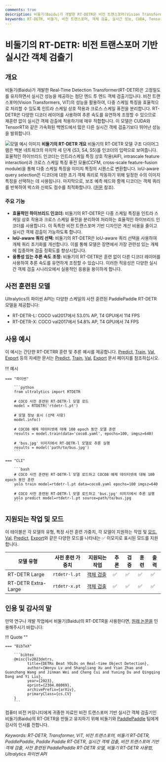 ```yaml
---
comments: true
description: 비둘기(Baidu)가 개발한 RT-DETR은 비전 트랜스포머(Vision Transformers)를 기반으로 한 실시간 객체 검출기로, 사전 훈련된 모델을 사용하여 시간지연이 없는 고성능을 제공합니다.
keywords: RT-DETR, 비둘기, 비전 트랜스포머, 객체 검출, 실시간 성능, CUDA, TensorRT, IoU-aware query selection, Ultralytics, 파이썬 API, PaddlePaddle
---
```


# 비둘기의 RT-DETR: 비전 트랜스포머 기반 실시간 객체 검출기

## 개요

비둘기(Baidu)가 개발한 Real-Time Detection Transformer(RT-DETR)은 고정밀도를 유지하면서 실시간 성능을 제공하는 첨단 엔드 투 엔드 객체 검출기입니다. 비전 트랜스포머(Vision Transformers, ViT)의 성능을 활용하여, 다중 스케일 특징을 효율적으로 처리할 수 있도록 인트라 스케일 상호 작용과 크로스 스케일 퓨전을 분리합니다. RT-DETR은 다양한 디코더 레이어를 사용하여 추론 속도를 유연하게 조정할 수 있으므로 재훈련 없이 실시간 객체 검출에 적용하기에 매우 적합합니다. 이 모델은 CUDA와 TensorRT와 같은 가속화된 백엔드에서 많은 다른 실시간 객체 검출기보다 뛰어난 성능을 발휘합니다.

![모델 예시 이미지](https://user-images.githubusercontent.com/26833433/238963168-90e8483f-90aa-4eb6-a5e1-0d408b23dd33.png)
**비둘기의 RT-DETR 개요** 비둘기의 RT-DETR 모델 구조 다이어그램은 백본 네트워크의 마지막 세 단계 {S3, S4, S5}를 인코더의 입력으로 보여줍니다. 효율적인 하이브리드 인코더는 인트라스케일 특징 상호 작용(AIFI, intrascale feature interaction)과 크로스 스케일 특징 퓨전 모듈(CCFM, cross-scale feature-fusion module)을 통해 다중 스케일 특징을 이미지 특징의 시퀀스로 변환합니다. IoU-aware query selection은 디코더에 대한 초기 객체 쿼리로 작동하기 위해 일정한 수의 이미지 특징을 선택하는 데 사용됩니다. 마지막으로, 보조 예측 헤드와 함께 디코더는 객체 쿼리를 반복하여 박스와 신뢰도 점수를 최적화합니다. ([원문](https://arxiv.org/pdf/2304.08069.pdf) 참조).

### 주요 기능

- **효율적인 하이브리드 인코더:** 비둘기의 RT-DETR은 다중 스케일 특징을 인트라 스케일 상호 작용과 크로스 스케일 퓨전을 분리하여 처리하는 효율적인 하이브리드 인코더를 사용합니다. 이 독특한 비전 트랜스포머 기반 디자인은 계산 비용을 줄이고 실시간 객체 검출이 가능하도록 합니다.
- **IoU-aware 쿼리 선택:** 비둘기의 RT-DETR은 IoU-aware 쿼리 선택을 사용하여 개체 쿼리 초기화를 개선합니다. 이를 통해 모델은 장면에서 가장 관련성 있는 개체에 집중하며 검출 정확도를 향상시킵니다.
- **융통성 있는 추론 속도 조정:** 비둘기의 RT-DETR은 훈련 없이 다른 디코더 레이어를 사용하여 추론 속도를 유연하게 조정할 수 있습니다. 이러한 적응성은 다양한 실시간 객체 검출 시나리오에서 실용적인 응용을 용이하게 합니다.

## 사전 훈련된 모델

Ultralytics의 파이썬 API는 다양한 스케일의 사전 훈련된 PaddlePaddle RT-DETR 모델을 제공합니다:

- RT-DETR-L: COCO val2017에서 53.0% AP, T4 GPU에서 114 FPS
- RT-DETR-X: COCO val2017에서 54.8% AP, T4 GPU에서 74 FPS

## 사용 예시

이 예시는 간단한 RT-DETRR 훈련 및 추론 예시를 제공합니다. [Predict](../modes/predict.md), [Train](../modes/train.md), [Val](../modes/val.md), [Export](../modes/export.md) 등의 자세한 문서는 [Predict](../modes/predict.md), [Train](../modes/train.md), [Val](../modes/val.md), [Export](../modes/export.md) 문서 페이지를 참조하십시오.

!!! 예시

    === "파이썬"

        ```python
        from ultralytics import RTDETR

        # COCO 사전 훈련된 RT-DETR-l 모델 로드
        model = RTDETR('rtdetr-l.pt')

        # 모델 정보 표시 (선택 사항)
        model.info()

        # COCO8 예제 데이터셋에 대해 100 epoch 동안 모델 훈련
        results = model.train(data='coco8.yaml', epochs=100, imgsz=640)

        # 'bus.jpg' 이미지에서 RT-DETR-l 모델로 추론 실행
        results = model('path/to/bus.jpg')
        ```

    === "CLI"

        ```bash
        # COCO 사전 훈련된 RT-DETR-l 모델 로드하고 COCO8 예제 데이터셋에 대해 100 epoch 동안 훈련
        yolo train model=rtdetr-l.pt data=coco8.yaml epochs=100 imgsz=640

        # COCO 사전 훈련된 RT-DETR-l 모델 로드하고 'bus.jpg' 이미지에서 추론 실행
        yolo predict model=rtdetr-l.pt source=path/to/bus.jpg
        ```

## 지원되는 작업 및 모드

이 테이블은 각 모델의 유형, 특정 사전 훈련 가중치, 각 모델이 지원하는 작업 및 [모드](../modes/train.md), [Val](../modes/val.md), [Predict](../modes/predict.md), [Export](../modes/export.md)와 같은 다양한 모드를 나타내는 ✅ 이모지로 표시된 모드를 지원합니다.

| 모델 유형               | 사전 훈련 가중치     | 지원되는 작업                     | 추론 | 검증 | 훈련 | 출력 |
|---------------------|---------------|-----------------------------|----|----|----|----|
| RT-DETR Large       | `rtdetr-l.pt` | [객체 검출](../tasks/detect.md) | ✅  | ✅  | ✅  | ✅  |
| RT-DETR Extra-Large | `rtdetr-x.pt` | [객체 검출](../tasks/detect.md) | ✅  | ✅  | ✅  | ✅  |

## 인용 및 감사의 말

만약 연구나 개발 작업에서 비둘기(Baidu)의 RT-DETR을 사용한다면, [원래 논문을](https://arxiv.org/abs/2304.08069) 인용해주시기 바랍니다:

!!! Quote ""

    === "BibTeX"

        ```bibtex
        @misc{lv2023detrs,
              title={DETRs Beat YOLOs on Real-time Object Detection},
              author={Wenyu Lv and Shangliang Xu and Yian Zhao and Guanzhong Wang and Jinman Wei and Cheng Cui and Yuning Du and Qingqing Dang and Yi Liu},
              year={2023},
              eprint={2304.08069},
              archivePrefix={arXiv},
              primaryClass={cs.CV}
        }
        ```

컴퓨터 비전 커뮤니티에게 귀중한 자료인 비전 트랜스포머 기반 실시간 객체 검출기인 비둘기(Baidu)의 RT-DETR을 만들고 유지하기 위해 비둘기와 [PaddlePaddle](https://github.com/PaddlePaddle/PaddleDetection) 팀에게 감사의 인사를 전합니다.

*Keywords: RT-DETR, Transformer, ViT, 비전 트랜스포머, 비둘기 RT-DETR, PaddlePaddle, Paddle Paddle RT-DETR, 실시간 객체 검출, 비전 트랜스포머 기반 객체 검출, 사전 훈련된 PaddlePaddle RT-DETR 모델, 비둘기 RT-DETR 사용법, Ultralytics 파이썬 API*
